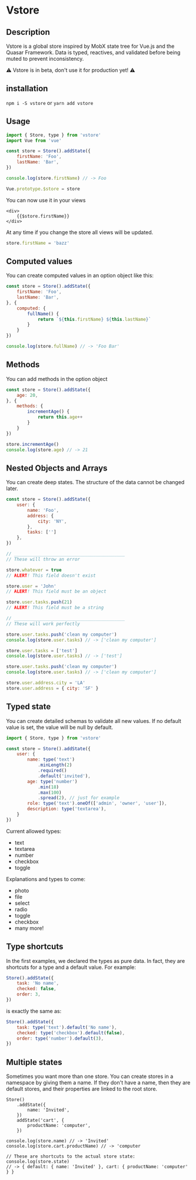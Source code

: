 # Vstore

## Description

Vstore is a global store inspired by MobX state tree for Vue.js and the Quasar Framework.
Data is typed, reactives, and validated before being muted to prevent inconsistency.

⚠️ Vstore is in beta, don't use it for production yet! ⚠️

## installation

`npm i -S vstore` or `yarn add vstore`

## Usage

```javascript
import { Store, type } from 'vstore'
import Vue from 'vue'

const store = Store().addState({
	firstName: 'Foo',
	lastName: 'Bar',
})

console.log(store.firstName) // -> Foo

Vue.prototype.$store = store
```

You can now use it in your views

```
<div>
	{{$store.firstName}}
</div>
```

At any time if you change the store all views will be updated.

```javascript
store.firstName = 'bazz'
```

## Computed values

You can create computed values in an option object like this:

```javascript
const store = Store().addState({
	firstName: 'Foo',
	lastName: 'Bar',
}, {
	computed: {
		fullName() {
			return `${this.firstName} ${this.lastName}`
		}
	}
})

console.log(store.fullName) // -> 'Foo Bar'
```

## Methods

You can add methods in the option object

```javascript
const store = Store().addState({
	age: 20,
}, {
	methods: {
		incrementAge() {
			return this.age++
		}
	}
})

store.incrementAge()
console.log(store.age) // -> 21
```

## Nested Objects and Arrays

You can create deep states. The structure of the data cannot be changed later.

```javascript
const store = Store().addState({
	user: {
		name: 'Foo',
		address: {
			city: 'NY',
		},
		tasks: ['']
	},
})

// __________________________________________
// These will throw an error

store.whatever = true
// ALERT! This field doesn't exist

store.user = 'John'
// ALERT! This field must be an object

store.user.tasks.push(21)
// ALERT! This field must be a string

// __________________________________________
// These will work perfectly

store.user.tasks.push('clean my computer')
console.log(store.user.tasks) // -> ['clean my computer']

store.user.tasks = ['test']
console.log(store.user.tasks) // -> ['test']

store.user.tasks.push('clean my computer')
console.log(store.user.tasks) // -> ['clean my computer']

store.user.address.city = 'LA'
store.user.address = { city: 'SF' }
```

## Typed state

You can create detailed schemas to validate all new values. If no default value is set, the value will be null by default.

```javascript
import { Store, type } from 'vstore'

const store = Store().addState({
	user: {
		name: type('text')
			.minLength(2)
			.required()
			.default('invited'),
		age: type('number')
			.min(18)
			.max(100)
			.spread(2), // just for example
		role: type('text').oneOf(['admin', 'owner', 'user']),
		description: type('textarea'),
	}
})
```

Current allowed types:
* text
* textarea
* number
* checkbox
* toggle

Explanations and types to come:
* photo
* file
* select
* radio
* toggle
* checkbox
* many more!

## Type shortcuts

In the first examples, we declared the types as pure data. In fact, they are shortcuts for a type and a default value. For example:

```javascript
Store().addState({
	task: 'No name',
	checked: false,
	order: 3,
})
```

is exactly the same as:

```javascript
Store().addState({
	task: type('text').default('No name'),
	checked: type('checkbox').default(false),
	order: type('number').default(3),
})
```

## Multiple states

Sometimes you want more than one store. You can create stores in a namespace by giving them a name. If they don't have a name, then they are default stores, and their properties are linked to the root store.

```
Store()
	.addState({
		name: 'Invited',
	})
	addState('cart', {
		productName: 'computer',
	})
	
console.log(store.name) // -> 'Invited'
console.log(store.cart.productName) // -> 'computer

// These are shortcuts to the actual store state:
console.log(store.state)
// -> { default: { name: 'Invited' }, cart: { productName: 'computer' } }
```
